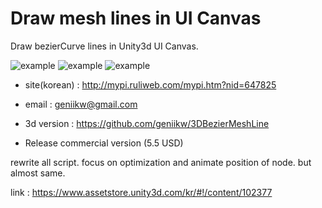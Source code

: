 # Draw mesh lines in UI Canvas
Draw bezierCurve lines in Unity3d UI Canvas.

![example](logoExample.gif)
![example](logoLaserShader.gif)
![example](polygon.png)

- site(korean) : http://mypi.ruliweb.com/mypi.htm?nid=647825
- email : geniikw@gmail.com

- 3d version : https://github.com/geniikw/3DBezierMeshLine

- Release commercial version (5.5 USD)

rewrite all script. focus on optimization and animate position of node.
but almost same.

link : https://www.assetstore.unity3d.com/kr/#!/content/102377

